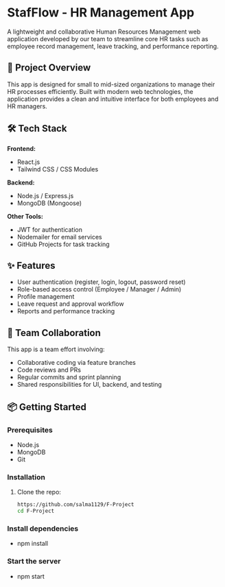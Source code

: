 # StafFlow - HR Management App

A lightweight and collaborative Human Resources Management web application developed by our team to streamline core HR tasks such as employee record management, leave tracking, and performance reporting.

## 🚀 Project Overview

This app is designed for small to mid-sized organizations to manage their HR processes efficiently. Built with modern web technologies, the application provides a clean and intuitive interface for both employees and HR managers.

## 🛠️ Tech Stack

**Frontend:**
- React.js
- Tailwind CSS / CSS Modules

**Backend:**
- Node.js / Express.js
- MongoDB (Mongoose)

**Other Tools:**
- JWT for authentication
- Nodemailer for email services
- GitHub Projects for task tracking

## ✨ Features

- User authentication (register, login, logout, password reset)
- Role-based access control (Employee / Manager / Admin)
- Profile management
- Leave request and approval workflow
- Reports and performance tracking

## 👥 Team Collaboration

This app is a team effort involving:
- Collaborative coding via feature branches
- Code reviews and PRs
- Regular commits and sprint planning
- Shared responsibilities for UI, backend, and testing

## 📦 Getting Started

### Prerequisites
- Node.js
- MongoDB
- Git

### Installation

1. Clone the repo:
   ```bash
   https://github.com/salma1129/F-Project
   cd F-Project

### Install dependencies
- npm install

  
### Start the server 
- npm start


